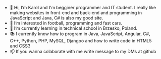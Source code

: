 - 👋 Hi, I’m Karol and I'm begginer programmer and IT student. I really like making websites in front-end and back-end and programming in JavaScript and Java, C# is also my good site.
- 👀 I’m interested in football, programming and fast cars.
- 🏫 I’m currently learning in technical school in Brzesko, Poland.
- 📚 I currently know how to program in Java, JavaScript, Angular, C#, C++, Python, PHP, MySQL, Djangoo and how to write code in HTML5 and CSS3
- 📫 If you wanna colaborate with me write message to my DMs at github
